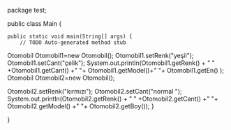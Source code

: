 package test;

public class Main {

	public static void main(String[] args) {
		// TODO Auto-generated method stub
Otomobil Otomobil1=new Otomobil();
Otomobil1.setRenk("yeşil");
Otomobil1.setCant("çelik");
System.out.println(Otomobil1.getRenk() + "  " +Otomobil1.getCant() +"  "+ Otomobil1.getModel()+"  "+ Otomobil1.getEn() );
Otomobil Otomobil2=new Otomobil();

Otomobil2.setRenk("kırmızı");
Otomobil2.setCant("normal ");
System.out.println(Otomobil2.getRenk() + "  " +Otomobil2.getCant() +"  "+ Otomobil2.getModel() +"  "+ Otomobil2.getBoy());
	}

}
